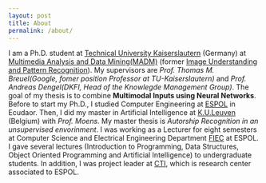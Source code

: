 ```yaml
---
layout: post
title: About
permalink: /about/
---
```

I am a Ph.D. student at [Technical University Kaiserslautern](http://www.uni-kl.de/startseite/) (Germany) at [Multimedia Analysis and Data Mining(MADM)](http://www.madm.eu) (former [Image Understanding and Pattern Recognition](http://www.iupr.com)).  My supervisors are _Prof. Thomas M. Breuel(Google, fomer position Professor at TU-Kaiserslautern)_ and _Prof. Andreas Dengel(DKFI, Head of the Knowlegde Management Group)_.  The goal of my thesis is to combine **Multimodal Inputs using Neural Networks**.  Before to start my Ph.D., I studied Computer Engineering at [ESPOL](http://www.espol.edu.ec) in Ecudaor.  Then, I did my master in Artificial Intelligence at [K.U.Leuven](http://www.mai.kuleuven.be) (Belgium) with _Prof. Moens_.  My master thesis is _Autorship Recognition in an unsupervised envorinment_.  I was working as a Lecturer for eight semesters at Computer Science and Electrical Engineering Department [FIEC](http://www.fiec.espol.edu.ec) at ESPOL.  I gave several lectures (Introduction to Programming, Data Structures, Object Oriented Programming and Artificial Intelligence) to undergraduate students.  In addition, I was project leader at [CTI](http://www.cti.espol.edu.ec), which is research center associated to ESPOL.
